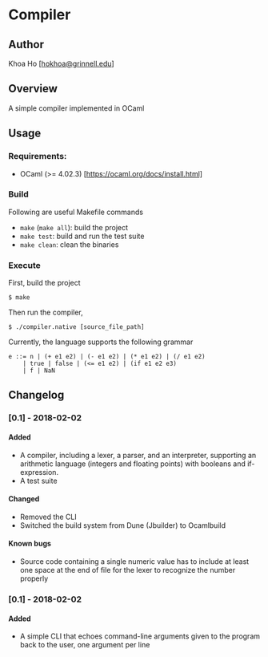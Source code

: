 Compiler
==========

Author
------

Khoa Ho [hokhoa@grinnell.edu]


Overview
--------

A simple compiler implemented in OCaml


Usage
-----

### Requirements:
* OCaml (>= 4.02.3) [https://ocaml.org/docs/install.html]

### Build
Following are useful Makefile commands
* `make` (`make all`): build the project
* `make test`: build and run the test suite
* `make clean`: clean the binaries

### Execute
First, build the project

`$ make`

Then run the compiler,

`$ ./compiler.native [source_file_path]`

Currently, the language supports the following grammar

```
e ::= n | (+ e1 e2) | (- e1 e2) | (* e1 e2) | (/ e1 e2)
    | true | false | (<= e1 e2) | (if e1 e2 e3)
    | f | NaN
```  

Changelog
---------
### [0.1] - 2018-02-02
#### Added
- A compiler, including a lexer, a parser, and an interpreter, supporting an arithmetic language (integers and floating points) with booleans and if-expression.
- A test suite
#### Changed
- Removed the CLI
- Switched the build system from Dune (Jbuilder) to Ocamlbuild
#### Known bugs
- Source code containing a single numeric value has to include at least one space at the end of file for the lexer to recognize the number properly

### [0.1] - 2018-02-02
#### Added
- A simple CLI that echoes command-line arguments given to the program back to the user, one argument per line
